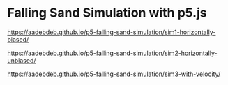 # Falling Sand Simulation with p5.js

https://aadebdeb.github.io/p5-falling-sand-simulation/sim1-horizontally-biased/

https://aadebdeb.github.io/p5-falling-sand-simulation/sim2-horizontally-unbiased/

https://aadebdeb.github.io/p5-falling-sand-simulation/sim3-with-velocity/